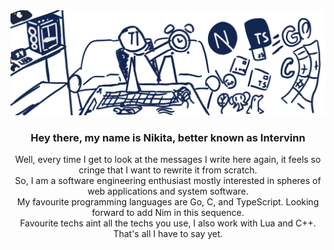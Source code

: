 <div align="center">
<img src="banner.jpg" alt="theres imgage" />
<h3> Hey there, my name is Nikita, better known as Intervinn </h3>
Well, every time I get to look at the messages I write here again, it feels so cringe that I want to rewrite it from scratch. </br>
So, I am a software engineering enthusiast mostly interested in spheres of web applications and system software. <br/>
My favourite programming languages are Go, C, and TypeScript. Looking forward to add Nim in this sequence. <br/>
Favourite techs aint all the techs you use, I also work with Lua and C++. <br/>
That's all I have to say yet.

</div>

